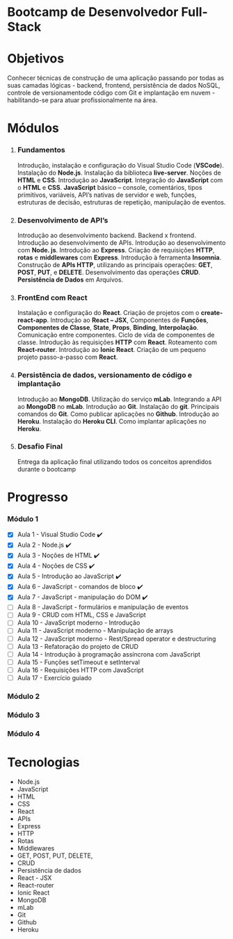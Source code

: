 <h1>Bootcamp de Desenvolvedor Full-Stack</h1>

# Objetivos

<p>Conhecer técnicas de construção de uma aplicação passando por todas as suas camadas lógicas - backend, frontend,
persistência de dados NoSQL, controle de versionamentode código com Git e implantação em nuvem - habilitando-se
para atuar profissionalmente na área.</p>

# Módulos

<ol>
<li>
<h3><b>Fundamentos</b></h3>
<p>Introdução, instalação e configuração do Visual Studio
Code (<b>VSCode</b>). Instalação do <b>Node.js</b>. Instalação
da biblioteca <b>live-server</b>. Noções de <b>HTML</b> e <b>CSS</b>.
Introdução ao <b>JavaScript</b>. Integração do <b>JavaScript</b>
com o <b>HTML</b> e <b>CSS</b>. <b>JavaScript</b> básico – console,
comentários, tipos primitivos, variáveis, API’s nativas
de servidor e web, funções, estruturas de decisão,
estruturas de repetição, manipulação de eventos.</p>
</li>
<li>
<h3><b>Desenvolvimento de API’s</b></h3>
<p>Introdução ao desenvolvimento backend. Backend
x frontend. Introdução ao desenvolvimento de
APIs. Introdução ao desenvolvimento com <b>Node.
js</b>. Introdução ao <b>Express</b>. Criação de requisições
<b>HTTP</b>, <b>rotas</b> e <b>middlewares</b> com <b>Express</b>. Introdução
à ferramenta <b>Insomnia</b>. Construção de <b>APIs HTTP</b>,
utilizando as principais operações: <b>GET</b>, <b>POST</b>, <b>PUT</b>,
e <b>DELETE</b>. Desenvolvimento das operações <b>CRUD</b>.
<b>Persistência de Dados</b> em Arquivos.
</p>
</li>
<li>
<h3><b>FrontEnd com React</b></h3>
<p>Instalação e configuração do <b><b>React</b></b>. Criação de projetos
com o <b>create-react-app</b>. Introdução ao <b>React – JSX</b>,
Componentes de <b>Funções</b>, <b>Componentes de Classe</b>,
<b>State</b>, <b>Props</b>, <b>Binding</b>, <b>Interpolação</b>. Comunicação entre
componentes. Ciclo de vida de componentes de classe.
Introdução às requisições <b>HTTP</b> com <b>React</b>. Roteamento
com <b>React-router</b>. Introdução ao <b>Ionic React</b>. Criação de
um pequeno projeto passo-a-passo com <b>React</b>.
</p>
</li>
<li>
<h3><b>Persistência de dados, versionamento de código e implantação</b></h3>
<p>Introdução ao <b>MongoDB</b>. Utilização do serviço <b>mLab</b>.
Integrando a API ao <b>MongoDB</b> no <b>mLab</b>. Introdução ao
<b>Git</b>. Instalação do <b>git</b>. Principais comandos do <b>Git</b>. Como
publicar aplicações no <b>Github</b>. Introdução ao <b>Heroku</b>.
Instalação do <b>Heroku CLI</b>. Como implantar aplicações no
<b>Heroku</b>.
</p>
</li>
<li>
<h3><b>Desafio Final</b></h3>
<p>Entrega da aplicação final utilizando todos os conceitos aprendidos durante o bootcamp
</p>
</li>
</ol>

# Progresso

### Módulo 1

- [x] Aula 1 - Visual Studio Code :heavy_check_mark:
- [x] Aula 2 - Node.js :heavy_check_mark:
- [x] Aula 3 - Noções de HTML :heavy_check_mark:
- [x] Aula 4 - Noções de CSS :heavy_check_mark:
- [x] Aula 5 - Introdução ao JavaScript :heavy_check_mark:
- [x] Aula 6 - JavaScript - comandos de bloco :heavy_check_mark:
- [x] Aula 7 - JavaScript - manipulação do DOM :heavy_check_mark:
- [ ] Aula 8 - JavaScript - formulários e manipulação de eventos
- [ ] Aula 9 - CRUD com HTML, CSS e JavaScript
- [ ] Aula 10 - JavaScript moderno - Introdução
- [ ] Aula 11 - JavaScript moderno - Manipulação de arrays
- [ ] Aula 12 - JavaScript moderno - Rest/Spread operator e destructuring
- [ ] Aula 13 - Refatoração do projeto de CRUD
- [ ] Aula 14 - Introdução à programação assíncrona com JavaScript
- [ ] Aula 15 - Funções setTimeout e setInterval
- [ ] Aula 16 - Requisições HTTP com JavaScript
- [ ] Aula 17 - Exercício guiado

### Módulo 2

### Módulo 3

### Módulo 4

# Tecnologias

<ul>
<li>Node.js
</li>
<li>JavaScript
</li>
<li>HTML
</li>
<li>CSS
</li>
<li>React
</li>
<li>APIs
</li>
<li>Express
</li>
<li>HTTP
</li>
<li>Rotas
</li>
<li>Middlewares
</li>
<li>GET, POST, PUT, DELETE,
</li>
<li>CRUD
</li>
<li>Persistência de dados
</li>
<li>React - JSX
</li>
<li>React-router
</li>
<li>Ionic React
</li>
<li>MongoDB
</li>
<li>mLab
</li>
<li>Git
</li>
<li>Github
</li>
<li>Heroku
</li>
</ul>
